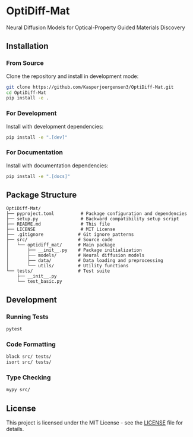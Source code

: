 # OptiDiff-Mat

Neural Diffusion Models for Optical-Property Guided Materials Discovery

## Installation

### From Source

Clone the repository and install in development mode:

```bash
git clone https://github.com/Kasperjoergensen3/OptiDiff-Mat.git
cd OptiDiff-Mat
pip install -e .
```

### For Development

Install with development dependencies:

```bash
pip install -e ".[dev]"
```

### For Documentation

Install with documentation dependencies:

```bash
pip install -e ".[docs]"
```

## Package Structure

```
OptiDiff-Mat/
├── pyproject.toml          # Package configuration and dependencies
├── setup.py                # Backward compatibility setup script
├── README.md               # This file
├── LICENSE                 # MIT License
├── .gitignore             # Git ignore patterns
├── src/                   # Source code
│   └── optidiff_mat/      # Main package
│       ├── __init__.py    # Package initialization
│       ├── models/        # Neural diffusion models
│       ├── data/          # Data loading and preprocessing
│       └── utils/         # Utility functions
└── tests/                 # Test suite
    ├── __init__.py
    └── test_basic.py
```

## Development

### Running Tests

```bash
pytest
```

### Code Formatting

```bash
black src/ tests/
isort src/ tests/
```

### Type Checking

```bash
mypy src/
```

## License

This project is licensed under the MIT License - see the [LICENSE](LICENSE) file for details.
